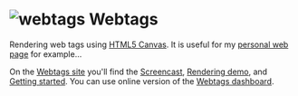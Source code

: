 ![webtags][3] Webtags
=======
Rendering web tags using [HTML5 Canvas][1]. It is useful for my [personal web page][2] for example&hellip;

On the [Webtags site][4] you'll find the [Screencast][6], [Rendering demo][7], and [Getting started][8].
You can use online version of the [Webtags dashboard][5].

[1]: https://developer.mozilla.org/en-US/docs/HTML/Canvas
[2]: http://earthperson.info
[3]: http://earthperson.github.io/Webtags/images/webtags.png
[4]: http://earthperson.github.io/Webtags/
[5]: http://earthperson.github.io/Webtags/dashboard/
[6]: http://earthperson.github.io/Webtags/#screencast
[7]: http://earthperson.github.io/Webtags/#demo
[8]: http://earthperson.github.io/Webtags/#getting-started
